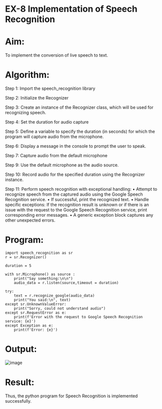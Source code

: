 # EX-8 Implementation of Speech Recognition

# Aim:
 To implement the conversion of live speech to text.
 
# Algorithm:
Step 1: Import the speech_recognition library

Step 2: Initialize the Recognizer

Step 3: Create an instance of the Recognizer class, which will be used for recognizing speech.

Step 4: Set the duration for audio capture

Step 5: Define a variable to specify the duration (in seconds) for which the program will capture audio from the microphone.

Step 6: Display a message in the console to prompt the user to speak.

Step 7: Capture audio from the default microphone

Step 9: Use the default microphone as the audio source.

Step 10: Record audio for the specified duration using the Recognizer instance.

Step 11: Perform speech recognition with exceptional handling:
•	Attempt to recognize speech from the captured audio using the Google Speech Recognition service.
•	If successful, print the recognized text.
•	Handle specific exceptions: If the recognition result is unknown or if there is an issue with the request to the Google Speech Recognition service, print corresponding error messages.
•	A generic exception block captures any other unexpected errors.

# Program:
```
import speech_recognition as sr
r = sr.Recognizer()

duration = 5

with sr.Microphone() as source :
    print("Say something:\n\n")
    audio_data = r.listen(source,timeout = duration)

try:
    text = r.recognize_google(audio_data)
    print("You said:\n", text)
except sr.UnknownValueError:
    print("Sorry, could not understand audio")
except sr.RequestError as e:
    print(f'Error with the request to Google Speech Recognition service: {e}')
except Exception as e:
    print(f'Error: {e}')
```

# Output:

![image](https://github.com/user-attachments/assets/3c755423-136e-45ff-b6c9-5b8f7aa370f8)

# Result:
Thus, the python program for Speech Recognition is implemented successfully.
